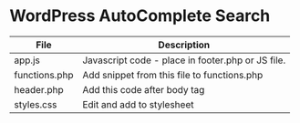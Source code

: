 # WordPress AutoComplete Search

  
| File | Description |
| ------ | ------ |
| app.js | Javascript code - place in footer.php or JS file. |
| functions.php | Add snippet from this file to functions.php |
| header.php | Add this code after body tag |
| styles.css | Edit and add to stylesheet |